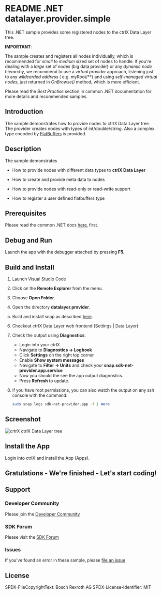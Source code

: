 # README .NET datalayer.provider.simple

This .NET sample provides some registered nodes to the ctrlX Data Layer tree. 

__IMPORTANT__:

The sample creates and registers all nodes individually, which is recommended for _small_ to _medium_ sized set of nodes to handle. If you're dealing with a _large_ set of nodes (big data provider) or any _dynamic node hierarchy_, we recommend to use a _virtual provider_ approach, listening just to any _wildcarded address_ ( e.g. myRoot/**) and using _self-managed virtual nodes_, just returned in _OnBrowse()_ method, which is more efficient.

Please read the _Best Practise_ section in common .NET documentation for more details and recommended samples.

## Introduction

The sample demonstrates how to provide nodes to ctrlX Data Layer tree. 
The provider creates nodes with types of int/double/string. 
Also a complex type encoded by [FlatBuffers](https://google.github.io/flatbuffers/) is provided.

## Description

The sample demonstrates 

+ How to provide nodes with different data types to __ctrlX Data Layer__

+ How to create and provide meta data to nodes

+ How to provide nodes with read-only or read-write support
  
+ How to register a user defined flatbuffers type

## Prerequisites

Please read the common .NET docs [here](./../../doc/dotnet.md), first.

## Debug and Run
Launch the app with the debugger attached by pressing __F5__.

## Build and Install

1. Launch Visual Studio Code
2. Click on the __Remote Explorer__ from the menu.
3. Choose __Open Folder__.
4. Open the directory __datalayer.provider__.
5. Build and install snap as described [here](./../README.md).
6. Checkout ctrlX Data Layer web frontend (Settings | Data Layer) 
7. Check the output using __Diagnostics__:

   - Login into your ctrlX
   - Navigate to __Diagnostics -> Logbook__
   - Click __Settings__ on the right top corner
   - Enable __Show system messages__
   - Navigate to __Filter -> Units__ and check your __snap.sdk-net-provider.app.service__
   - Now you should the see the app output diagnostics.
   - Press __Refresh__ to update.

8. If you have root permissions, you can also watch the output on any ssh console with the command:
   ```bash
   sudo snap logs sdk-net-provider.app -f | more
   
## Screenshot

![crtrX ctrlX Data Layer tree](./docs/images/datalayer.provider/datalayer.provider.png)

## Install the App

Login into ctrlX and install the App (Apps).

## Gratulations - We're finished - Let's start coding!


## Support
### Developer Community

Please join the [Developer Community](https://developer.community.boschrexroth.com/) 

### SDK Forum

Please visit the [SDK Forum](https://developer.community.boschrexroth.com/t5/ctrlX-AUTOMATION/ct-p/dcdev_community-bunit-dcae/) 

### Issues

If you've found an error in these sample, please [file an issue](https://github.com/boschrexroth)

## License

SPDX-FileCopyrightText: Bosch Rexroth AG
SPDX-License-Identifier: MIT
